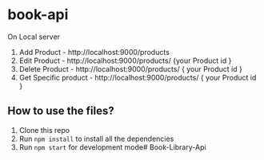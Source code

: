 # book-api

On Local server

1. Add Product - http://localhost:9000/products
2. Edit Product - http://localhost:9000/products/ {your Product id }
3. Delete Product - http://localhost:9000/products/ { your Product id }
4. Get Specific product - http://localhost:9000/products/ { your Product id }

## How to use the files?

1. Clone this repo
2. Run `npm install` to install all the dependencies
3. Run `npm start` for development mode# Book-Library-Api

